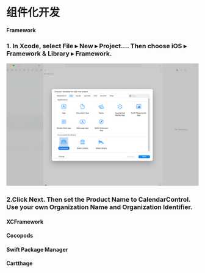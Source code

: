 # 组件化开发

#### Framework
### 1. In Xcode, select File ▸ New ▸ Project…. Then choose iOS ▸ Framework & Library ▸ Framework.
![输入图片说明](%E6%88%AA%E5%B1%8F2022-04-28%20%E4%B8%8B%E5%8D%885.09.02.png)
### 2.Click Next. Then set the Product Name to CalendarControl. Use your own Organization Name and Organization Identifier.

#### XCFramework

#### Cocopods


#### Swift Package Manager

#### Cartthage


